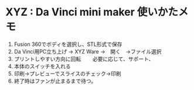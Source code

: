 # XYZ : Da Vinci mini maker 使いかたメモ

1. Fusion 360でボディを選択し、STL形式で保存
2. Da Vinci用PC立ち上げ → XYZ Ware →　開く　→ファイル選択
3. プリントしやすい方向に回転
　　必要に応じて、サポート、
4. 本体のスイッチを入れる
5. 印刷→プレビューでスライスのチェック→印刷
6. 終了時はファンが止まるまで待つ。
